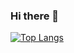 ### Hi there 👋

[![Top Langs](https://github-readme-stats.vercel.app/api/top-langs/?username=SaMax722)](https://github.com/SaMax722/github-readme-stats)

